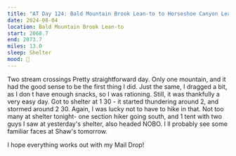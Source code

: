 ```yaml
---
title: "AT Day 124: Bald Mountain Brook Lean-to to Horseshoe Canyon Lean-to"
date: 2024-08-04
location: Bald Mountain Brook Lean-to
start: 2060.7
end: 2073.7
miles: 13.0
sleep: Shelter
mood: 🙂
---
```

Two stream crossings
Pretty straightforward day. Only one mountain, and it had the good sense to be the first thing I did. Just the
same, I dragged a bit, as I don t have enough snacks, so I was rationing. Still, it was thankfully a very easy day.
Got to shelter at 1 30 - it started thundering around 2, and stormed around 2 30. Again, I was lucky not to have
to hike in that. Not too many at shelter tonight- one section hiker going south, and 1 tent with two guys I saw at
yesterday's shelter, also headed NOBO. I ll probably see some familiar faces at Shaw's tomorrow.

I hope everything works out with my Mail Drop!
